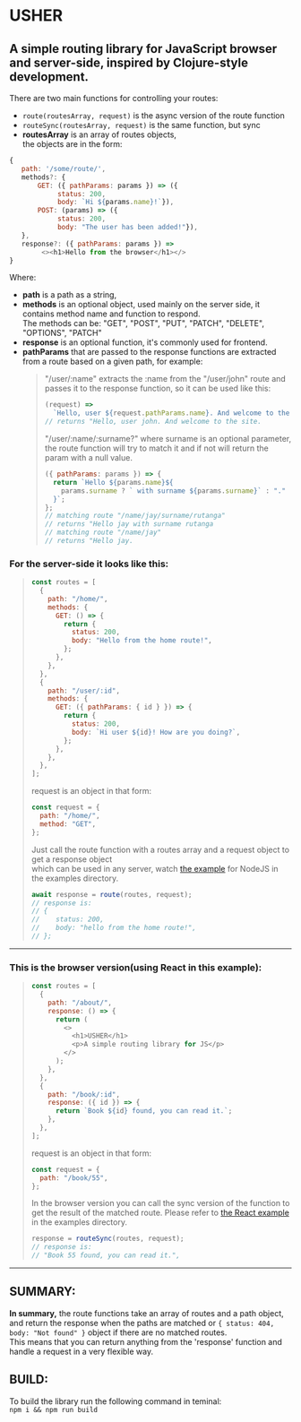 # USHER

## A simple routing library for JavaScript browser and server-side, inspired by Clojure-style development.

There are two main functions for controlling your routes:

- `route(routesArray, request)` is the async version of the route function
- `routeSync(routesArray, request)` is the same function, but sync
- **routesArray** is an array of routes objects, <br>
  the objects are in the form: <br>

```javascript
{
   path: '/some/route/',
   methods?: {
       GET: ({ pathParams: params }) => ({
            status: 200,
            body: `Hi ${params.name}!`}),
       POST: (params) => ({
            status: 200,
            body: "The user has been added!"}),
   },
   response?: ({ pathParams: params }) =>
        <><h1>Hello from the browser</h1></>
}
```

Where:

- **path** is a path as a string, <br>
- **methods** is an optional object, used mainly on the server side, it contains method name and function to respond. <br>
  The methods can be: "GET", "POST", "PUT", "PATCH", "DELETE", "OPTIONS", "PATCH"
- **response** is an optional function, it's commonly used for frontend.
- **pathParams** that are passed to the response functions are extracted from a route based on a given path, for example: <br>
  > "/user/:name" extracts the :name from the "/user/john" route and passes it to the response function, so it can be used like this: <br>
  >
  > ```javascript
  > (request) =>
  >   `Hello, user ${request.pathParams.name}. And welcome to the site.`;
  > // returns "Hello, user john. And welcome to the site.
  > ```
  >
  > "/user/:name/:surname?" where surname is an optional parameter, the route function will try to match it and if not will return the param with a null value.
  >
  > ```javascript
  > ({ pathParams: params }) => {
  >   return `Hello ${params.name}${
  >     params.surname ? ` with surname ${params.surname}` : "."
  >   }`;
  > };
  > // matching route "/name/jay/surname/rutanga"
  > // returns "Hello jay with surname rutanga
  > // matching route "/name/jay"
  > // returns "Hello jay.
  > ```

### For the server-side it looks like this:

> ```javascript
> const routes = [
>   {
>     path: "/home/",
>     methods: {
>       GET: () => {
>         return {
>           status: 200,
>           body: "Hello from the home route!",
>         };
>       },
>     },
>   },
>   {
>     path: "/user/:id",
>     methods: {
>       GET: ({ pathParams: { id } }) => {
>         return {
>           status: 200,
>           body: `Hi user ${id}! How are you doing?`,
>         };
>       },
>     },
>   },
> ];
> ```
>
> request is an object in that form:
>
> ```javascript
> const request = {
>   path: "/home/",
>   method: "GET",
> };
> ```
>
> Just call the route function with a routes array and a request object to get a response object <br>
> which can be used in any server, watch [the example](examples/node_example/README.MD) for NodeJS in the examples directory.
>
> ```javascript
> await response = route(routes, request);
> // response is:
> // {
> //    status: 200,
> //    body: "hello from the home route!",
> // };
> ```

---

### This is the browser version(using React in this example):

> ```javascript
> const routes = [
>   {
>     path: "/about/",
>     response: () => {
>       return (
>         <>
>           <h1>USHER</h1>
>           <p>A simple routing library for JS</p>
>         </>
>       );
>     },
>   },
>   {
>     path: "/book/:id",
>     response: ({ id }) => {
>       return `Book ${id} found, you can read it.`;
>     },
>   },
> ];
> ```
>
> request is an object in that form:
>
> ```javascript
> const request = {
>   path: "/book/55",
> };
> ```
>
> In the browser version you can call the sync version of the function to get the result of the matched route. Please refer to [the React example](examples/react_example/README.md) in the examples directory.
>
> ```javascript
> response = routeSync(routes, request);
> // response is:
> // "Book 55 found, you can read it.",
> ```

---

## SUMMARY:

**In summary,** the route functions take an array of routes and a path object, and return the response when the paths are matched or `{ status: 404, body: "Not found" }` object if there are no matched routes.<br>
This means that you can return anything from the 'response' function and handle a request in a very flexible way.

## BUILD:

To build the library run the following command in teminal: <br>
`npm i && npm run build`
